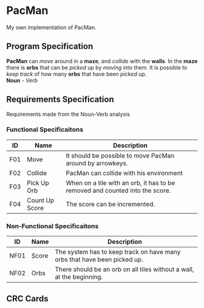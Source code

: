# PacMan
My own implementation of PacMan.


## Program Specification
**PacMan** can _move_ around in a **maze**, and _collide_ with the **walls**. 
In the **maze** there is **orbs** that can be _picked_ up by _moving_ into them.
It is possible to _keep track_ of how many **orbs** that have been _picked_ up. \
**Noun** - _Verb_

## Requirements Specification
Requirements made from the Noun-Verb analysis
### Functional Specificaitons
|ID|Name|Description|
|---|---|----|
|F01|Move|It should be possible to move PacMan around by arrowkeys.|
|F02|Collide|PacMan can collide with his environment|
|F03|Pick Up Orb|When on a tile with an orb, it has to be removed and counted into the score.|
|F04|Count Up Score| The score can be incremented.|


### Non-Functional Specificaitons
|ID|Name|Description|
|---|---|---|
|NF01|Score|The system has to keep track on have many orbs that have been picked up.|
|NF02|Orbs|There should be an orb on all tiles without a wall, at the beginning.|

## CRC Cards



